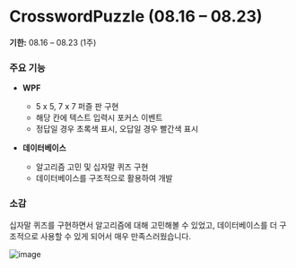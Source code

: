 # CrosswordPuzzle (08.16 – 08.23)

**기한:** 08.16 – 08.23 (1주)

### 주요 기능

- **WPF**
  - 5 x 5, 7 x 7 퍼즐 판 구현
  - 해당 칸에 텍스트 입력시 포커스 이벤트
  - 정답일 경우 초록색 표시, 오답일 경우 빨간색 표시

- **데이터베이스**
  - 알고리즘 고민 및 십자말 퀴즈 구현
  - 데이터베이스를 구조적으로 활용하여 개발

### 소감

십자말 퀴즈를 구현하면서 알고리즘에 대해 고민해볼 수 있었고, 데이터베이스를 더 구조적으로 사용할 수 있게 되어서 매우 만족스러웠습니다.

![image](https://github.com/Jiwon119/CrosswordPuzzle/assets/92111247/4da7f121-c7b0-4638-bb29-9ab43d5287c2)
